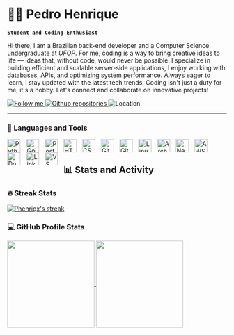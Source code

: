 # 🏄‍♂️ Pedro Henrique

**`Student and Coding Enthusiast`**

Hi there, I am a Brazilian back-end developer and a Computer Science undergraduate at *<a href='https://ufop.br/'>UFOP</a>*. For me, coding is a way to bring creative ideas to life — ideas that, without code, would never be possible. I specialize in building efficient and scalable server-side applications, I enjoy working with databases, APIs, and optimizing system performance. Always eager to learn, I stay updated with the latest tech trends. Coding isn't just a duty for me, it's a hobby. Let's connect and collaborate on innovative projects!

<p align='left'>
  <a href='https://github.com/Phenriqx'>
    <img alt='Follow me' title='Follow me'src='https://custom-icon-badges.demolab.com/github/followers/Phenriqx?color=236ad3&labelColor=1155ba&style=for-the-badge&logo=person-add&label=Follow&logoColor=white'>
  </a>
  <a href='https://github.com/Phenriqx?tab=repositories'>
    <img alt='Github repositories' title='Check my GitHub repositories' src='https://custom-icon-badges.demolab.com/badge/-My%20Repos-red?style=for-the-badge&logoColor=white&logo=repo'>
  </a>
  <img alt='Location' title='Location' src='https://custom-icon-badges.demolab.com/badge/Minas Gerais-BRA-yellow?style=for-the-badge&logo=location&logoColor=white'>
</p>
<hr>

### 🧰 Languages and Tools

<img align="left" alt="Python" width="30px" style="padding-right:10px;" src="https://cdn.jsdelivr.net/gh/devicons/devicon@latest/icons/python/python-original.svg" />
<img align="left" alt="Golang" width="30px" style="padding-right:10px;" src="https://cdn.jsdelivr.net/gh/devicons/devicon@latest/icons/go/go-original-wordmark.svg" />
<img align="left" alt="PostgreSQL" width="30px" style="padding-right:10px;" src="https://cdn.jsdelivr.net/gh/devicons/devicon@latest/icons/postgresql/postgresql-original.svg" />
<img align="left" alt="HTML" width="30px" style="padding-right:10px;" src="https://cdn.jsdelivr.net/gh/devicons/devicon@latest/icons/html5/html5-original.svg" />
<img align="left" alt="CSS" width="30px" style="padding-right:10px;" src="https://cdn.jsdelivr.net/gh/devicons/devicon@latest/icons/css3/css3-original.svg" />
<img align="left" alt="GitHub" width="30px" style="padding-right:10px;" src="https://cdn.jsdelivr.net/gh/devicons/devicon/icons/github/github-original.svg" />
<img align="left" alt="Git" width="30px" style="padding-right:10px;" src="https://cdn.jsdelivr.net/gh/devicons/devicon@latest/icons/git/git-original.svg" />
<img align="left" alt="Linux" width="30px" style="padding-right:10px;" src="https://cdn.jsdelivr.net/gh/devicons/devicon@latest/icons/linux/linux-original.svg" />
<img align="left" alt="Arch Linux" width="30px" style="padding-right:10px;" src="https://cdn.jsdelivr.net/gh/devicons/devicon@latest/icons/archlinux/archlinux-original.svg" />
<img align="left" alt="Neovim" width="30px" style="padding-right:10px;" src="https://cdn.jsdelivr.net/gh/devicons/devicon@latest/icons/neovim/neovim-original.svg" />
<img align="left" alt="AWS" width="30px" style="padding-right:10px;" src="https://cdn.jsdelivr.net/gh/devicons/devicon@latest/icons/amazonwebservices/amazonwebservices-original-wordmark.svg" />
<img align="left" alt="Docker" width="30px" style="padding-right:10px;" src="https://cdn.jsdelivr.net/gh/devicons/devicon@latest/icons/docker/docker-original.svg" />
<img align="left" alt="Linkedin" width="30px" style="padding-right:10px;" src="https://cdn.jsdelivr.net/gh/devicons/devicon@latest/icons/linkedin/linkedin-original.svg" />
<img align="left" alt="VS Code" width="30px" style="padding-right:10px;" src="https://cdn.jsdelivr.net/gh/devicons/devicon@latest/icons/vscode/vscode-original.svg" />


<br>

#

  <summary><h2>📊 Stats and Activity</h2></summary>

  <h3>🔥 Streak Stats</h3>

  <p>
    <a href="https://github.com/DenverCoder1/github-readme-streak-stats">
      <img title="🔥 Phenriqx's streak" alt="Phenriqx's streak" src="https://github-readme-streak-stats-eight.vercel.app/?user=Phenriqx&theme=react&hide_border=false&short_numbers=true"/>
    </a>
  </p>

  <h3>💻 GitHub Profile Stats</h3>

<a href="https://github.com/anuraghazra/github-readme-stats">
  <img height=200 align="center" src="https://github-readme-stats.vercel.app/api?username=Phenriqx&theme=react&include_all_commits=true" />
</a>
<a href="https://github.com/anuraghazra/convoychat">
  <img height=200 align="center" src="https://github-readme-stats.vercel.app/api/top-langs?username=Phenriqx&layout=compact&langs_count=8&card_width=320&theme=react" />
</a>



<!---<details>
<summary><h3>👨‍💻 Phenriqx's Coding Journey</h3></summary>

